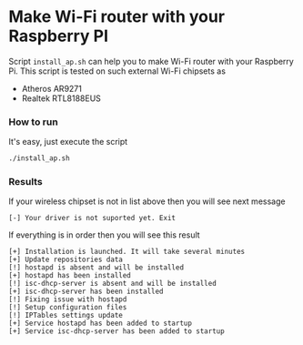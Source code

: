 # Make Wi-Fi router with your Raspberry PI
Script `install_ap.sh` can help you to make Wi-Fi router with your Raspberry Pi.
This script is tested on such external Wi-Fi chipsets as
* Atheros AR9271
* Realtek RTL8188EUS
### How to run
It's easy, just execute the script
```bash
./install_ap.sh
```
### Results
If your wireless chipset is not in list above then you will see next message
```
[-] Your driver is not suported yet. Exit
```
If everything is in order then you will see this result
```
[+] Installation is launched. It will take several minutes
[+] Update repositories data
[!] hostapd is absent and will be installed
[+] hostapd has been installed
[!] isc-dhcp-server is absent and will be installed
[+] isc-dhcp-server has been installed
[!] Fixing issue with hostapd
[!] Setup configuration files
[!] IPTables settings update
[+] Service hostapd has been added to startup
[+] Service isc-dhcp-server has been added to startup
```